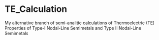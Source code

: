 # TE_Calculation
My alternative branch of semi-analitic calculations of Thermoelectric (TE) Properties of Type-I Nodal-Line Semimetals  and Type II Nodal-Line Semimetals

